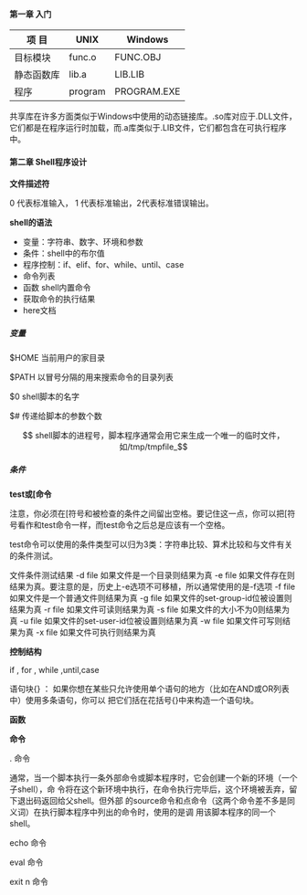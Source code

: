 #### 第一章 入门

| 项 目      | UNIX    | Windows     |
| ---------- | ------- | ----------- |
| 目标模块   | func.o  | FUNC.OBJ    |
| 静态函数库 | lib.a   | LIB.LIB     |
| 程序       | program | PROGRAM.EXE |

​		共享库在许多方面类似于Windows中使用的动态链接库。.so库对应于.DLL文件，它们都是在程序运行时加载，而.a库类似于.LIB文件，它们都包含在可执行程序中。

#### 第二章 Shell程序设计

**文件描述符**

 0 代表标准输入， 1 代表标准输出，2代表标准错误输出。

**shell的语法**

- 变量：字符串、数字、环境和参数
- 条件：shell中的布尔值
- 程序控制：if、elif、for、while、until、case
- 命令列表 
- 函数
  shell内置命令
- 获取命令的执行结果
- here文档

##### 变量

$HOME 当前用户的家目录

$PATH 以冒号分隔的用来搜索命令的目录列表

$0 shell脚本的名字

$# 传递给脚本的参数个数

$$ shell脚本的进程号，脚本程序通常会用它来生成一个唯一的临时文件，如/tmp/tmpfile_$$

##### 条件

**test或[命令**

​		注意，你必须在[符号和被检查的条件之间留出空格。要记住这一点，你可以把[符号看作和test命令一样，而test命令之后总是应该有一个空格。

​		test命令可以使用的条件类型可以归为3类：字符串比较、算术比较和与文件有关的条件测试。

文件条件测试结果
-d file 如果文件是一个目录则结果为真
-e file 如果文件存在则结果为真。要注意的是，历史上-e选项不可移植，所以通常使用的是-f选项
-f file 如果文件是一个普通文件则结果为真
-g file 如果文件的set-group-id位被设置则结果为真
-r file 如果文件可读则结果为真
-s file 如果文件的大小不为0则结果为真
-u file 如果文件的set-user-id位被设置则结果为真
-w file 如果文件可写则结果为真
-x file 如果文件可执行则结果为真



**控制结构**

if  , for , while ,until,case 

语句块{}  ： 如果你想在某些只允许使用单个语句的地方（比如在AND或OR列表中）使用多条语句，你可以
把它们括在花括号{}中来构造一个语句块。

**函数**

**命令**

. 命令

通常，当一个脚本执行一条外部命令或脚本程序时，它会创建一个新的环境（一个子shell），命
令将在这个新环境中执行，在命令执行完毕后，这个环境被丢弃，留下退出码返回给父shell。但外部
的source命令和点命令（这两个命令差不多是同义词）在执行脚本程序中列出的命令时，使用的是调
用该脚本程序的同一个shell。

echo 命令

eval 命令

exit n 命令